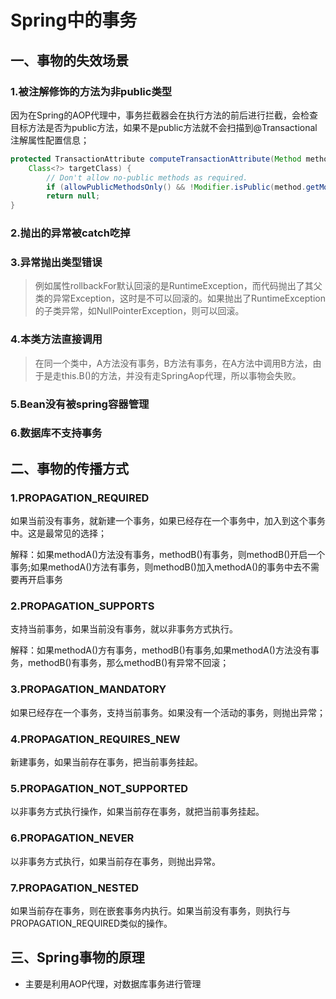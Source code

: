 # Spring中的事务

## 一、事物的失效场景

### 1.被注解修饰的方法为非public类型

因为在Spring的AOP代理中，事务拦截器会在执行方法的前后进行拦截，会检查目标方法是否为public方法，如果不是public方法就不会扫描到@Transactional注解属性配置信息；

```java
protected TransactionAttribute computeTransactionAttribute(Method method,
    Class<?> targetClass) {
        // Don't allow no-public methods as required.
        if (allowPublicMethodsOnly() && !Modifier.isPublic(method.getModifiers())) {
        return null;
}
```

### 2.抛出的异常被catch吃掉

### 3.异常抛出类型错误

> 例如属性rollbackFor默认回滚的是RuntimeException，而代码抛出了其父类的异常Exception，这时是不可以回滚的。如果抛出了RuntimeException的子类异常，如NullPointerException，则可以回滚。

### 4.本类方法直接调用

> 在同一个类中，A方法没有事务，B方法有事务，在A方法中调用B方法，由于是走this.B()的方法，并没有走SpringAop代理，所以事物会失败。

### 5.Bean没有被spring容器管理

### 6.数据库不支持事务

## 二、事物的传播方式

### 1.PROPAGATION_REQUIRED

如果当前没有事务，就新建一个事务，如果已经存在一个事务中，加入到这个事务中。这是最常见的选择；

解释：如果methodA()方法没有事务，methodB()有事务，则methodB()开启一个事务;如果methodA()方法有事务，则methodB()加入methodA()的事务中去不需要再开启事务

### 2.PROPAGATION_SUPPORTS

支持当前事务，如果当前没有事务，就以非事务方式执行。

解释：如果methodA()方有事务，methodB()有事务,如果methodA()方法没有事务，methodB()有事务，那么methodB()有异常不回滚；

### 3.PROPAGATION_MANDATORY  

如果已经存在一个事务，支持当前事务。如果没有一个活动的事务，则抛出异常；

### 4.PROPAGATION_REQUIRES_NEW  

新建事务，如果当前存在事务，把当前事务挂起。    

### 5.PROPAGATION_NOT_SUPPORTED  

以非事务方式执行操作，如果当前存在事务，就把当前事务挂起。    

### 6.PROPAGATION_NEVER  

以非事务方式执行，如果当前存在事务，则抛出异常。    

### 7.PROPAGATION_NESTED 

 如果当前存在事务，则在嵌套事务内执行。如果当前没有事务，则执行与PROPAGATION_REQUIRED类似的操作。

## 三、Spring事物的原理

- 主要是利用AOP代理，对数据库事务进行管理

